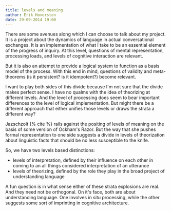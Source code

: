 ```yaml
---
title: levels and meaning
author: Erik Hoversten
date: 29-09-2014 19:00 
---
```


There are some avenues along which I can choose to talk about my project.  It is a project about the dynamics of language in actual conversational exchanges.  It is an implementation of what I take to be an essential element of the progress of inquiry.  At this level, questions of mental representation, processing loads, and levels of cognitive interaction are relevant. 

But it is also an attempt to provide a logical system to function as a basis model of the process.  With this end in mind, questions of validity and meta-theorems (is it persistent? is it idempotent?) become relevant. 

I want to play both sides of this divide because I'm not sure that the divide makes perfect sense.  I have no qualms with the idea of theorizing at different levels.  And the level of processing does seem to bear important differences to the level of logical implementation.  But might there be a different approach that either unifies those levels or draws the strata a different way?

Jazschzolt {% cite %} rails against the positing of levels of meaning on the basis of some version of Ockham's Razor. But the way that she pushes formal representation to one side suggests a divide in levels of theorization about linguistic facts that should be no less susceptible to the knife. 

So, we have two levels based distinctions:
- levels of interpretation, defined by their influence on each other in coming to an all things considered interpretation of an utterance
- levels of theorizing, defined by the role they play in the broad project of understanding language

A fun question is in what sense either of these strata explosions are real.  And they need not be orthogonal.  On it's face, both are about understanding language.  One involves in situ processing, while the other suggests some sort of imprinting in cognitive architecture.
